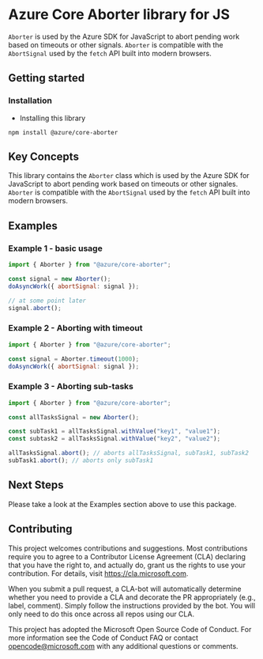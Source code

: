 # Azure Core Aborter library for JS

`Aborter` is used by the Azure SDK for JavaScript to abort pending work based on timeouts or other signals. `Aborter` is compatible with the `AbortSignal` used by the `fetch` API built into modern browsers.

## Getting started

### Installation
 - Installing this library
```
npm install @azure/core-aborter
```

## Key Concepts
This library contains the `Aborter` class which is used by the Azure SDK for JavaScript to abort pending
work based on timeouts or other signales.
`Aborter` is compatible with the `AbortSignal` used by the `fetch` API built into modern browsers.

## Examples

### Example 1 - basic usage

```js
import { Aborter } from "@azure/core-aborter";

const signal = new Aborter();
doAsyncWork({ abortSignal: signal });

// at some point later
signal.abort();
```

### Example 2 - Aborting with timeout

```js
import { Aborter } from "@azure/core-aborter";

const signal = Aborter.timeout(1000);
doAsyncWork({ abortSignal: signal });
```

### Example 3 - Aborting sub-tasks

```js
import { Aborter } from "@azure/core-aborter";

const allTasksSignal = new Aborter();

const subTask1 = allTasksSignal.withValue("key1", "value1");
const subtask2 = allTasksSignal.withValue("key2", "value2");

allTasksSignal.abort(); // aborts allTasksSignal, subTask1, subTask2
subTask1.abort(); // aborts only subTask1
```

## Next Steps
Please take a look at the Examples section above to use this package.

## Contributing
This project welcomes contributions and suggestions. Most contributions require you to agree to a Contributor
License Agreement (CLA) declaring that you have the right to, and actually do, grant us the rights to use your
contribution. For details, visit https://cla.microsoft.com.

When you submit a pull request, a CLA-bot will automatically determine whether you need to provide a CLA and
decorate the PR appropriately (e.g., label, comment). Simply follow the instructions provided by the bot.
You will only need to do this once across all repos using our CLA.

This project has adopted the Microsoft Open Source Code of Conduct.
For more information see the Code of Conduct FAQ or contact opencode@microsoft.com with any additional
questions or comments.
